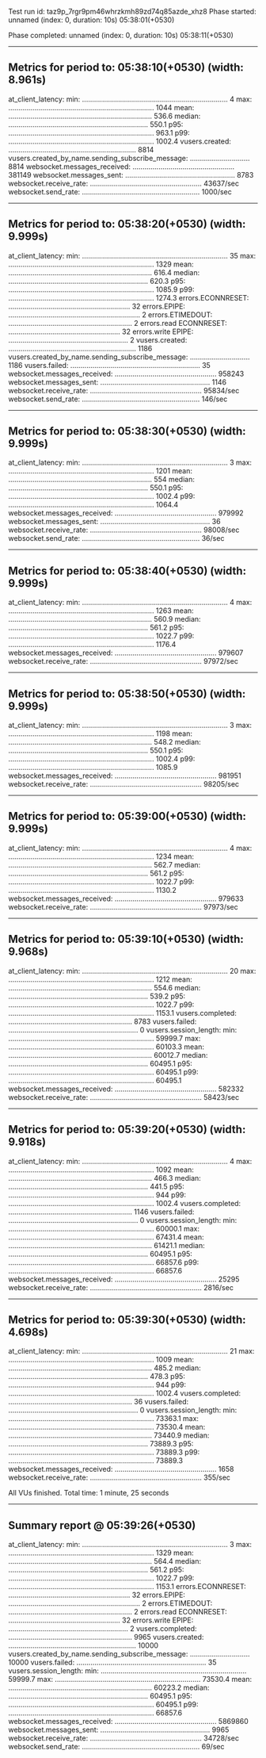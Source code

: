Test run id: taz9p_7rgr9pm46whrzkmh89zd74q85azde_xhz8
Phase started: unnamed (index: 0, duration: 10s) 05:38:01(+0530)

Phase completed: unnamed (index: 0, duration: 10s) 05:38:11(+0530)

--------------------------------------
Metrics for period to: 05:38:10(+0530) (width: 8.961s)
--------------------------------------

at_client_latency:
  min: ......................................................................... 4
  max: ......................................................................... 1044
  mean: ........................................................................ 536.6
  median: ...................................................................... 550.1
  p95: ......................................................................... 963.1
  p99: ......................................................................... 1002.4
vusers.created: ................................................................ 8814
vusers.created_by_name.sending_subscribe_message: .............................. 8814
websocket.messages_received: ................................................... 381149
websocket.messages_sent: ....................................................... 8783
websocket.receive_rate: ........................................................ 43637/sec
websocket.send_rate: ........................................................... 1000/sec


--------------------------------------
Metrics for period to: 05:38:20(+0530) (width: 9.999s)
--------------------------------------

at_client_latency:
  min: ......................................................................... 35
  max: ......................................................................... 1329
  mean: ........................................................................ 616.4
  median: ...................................................................... 620.3
  p95: ......................................................................... 1085.9
  p99: ......................................................................... 1274.3
errors.ECONNRESET: ............................................................. 32
errors.EPIPE: .................................................................. 2
errors.ETIMEDOUT: .............................................................. 2
errors.read ECONNRESET: ........................................................ 32
errors.write EPIPE: ............................................................ 2
vusers.created: ................................................................ 1186
vusers.created_by_name.sending_subscribe_message: .............................. 1186
vusers.failed: ................................................................. 35
websocket.messages_received: ................................................... 958243
websocket.messages_sent: ....................................................... 1146
websocket.receive_rate: ........................................................ 95834/sec
websocket.send_rate: ........................................................... 146/sec


--------------------------------------
Metrics for period to: 05:38:30(+0530) (width: 9.999s)
--------------------------------------

at_client_latency:
  min: ......................................................................... 3
  max: ......................................................................... 1201
  mean: ........................................................................ 554
  median: ...................................................................... 550.1
  p95: ......................................................................... 1002.4
  p99: ......................................................................... 1064.4
websocket.messages_received: ................................................... 979992
websocket.messages_sent: ....................................................... 36
websocket.receive_rate: ........................................................ 98008/sec
websocket.send_rate: ........................................................... 36/sec


--------------------------------------
Metrics for period to: 05:38:40(+0530) (width: 9.999s)
--------------------------------------

at_client_latency:
  min: ......................................................................... 4
  max: ......................................................................... 1263
  mean: ........................................................................ 560.9
  median: ...................................................................... 561.2
  p95: ......................................................................... 1022.7
  p99: ......................................................................... 1176.4
websocket.messages_received: ................................................... 979607
websocket.receive_rate: ........................................................ 97972/sec


--------------------------------------
Metrics for period to: 05:38:50(+0530) (width: 9.999s)
--------------------------------------

at_client_latency:
  min: ......................................................................... 3
  max: ......................................................................... 1198
  mean: ........................................................................ 548.2
  median: ...................................................................... 550.1
  p95: ......................................................................... 1002.4
  p99: ......................................................................... 1085.9
websocket.messages_received: ................................................... 981951
websocket.receive_rate: ........................................................ 98205/sec


--------------------------------------
Metrics for period to: 05:39:00(+0530) (width: 9.999s)
--------------------------------------

at_client_latency:
  min: ......................................................................... 4
  max: ......................................................................... 1234
  mean: ........................................................................ 562.7
  median: ...................................................................... 561.2
  p95: ......................................................................... 1022.7
  p99: ......................................................................... 1130.2
websocket.messages_received: ................................................... 979633
websocket.receive_rate: ........................................................ 97973/sec


--------------------------------------
Metrics for period to: 05:39:10(+0530) (width: 9.968s)
--------------------------------------

at_client_latency:
  min: ......................................................................... 20
  max: ......................................................................... 1212
  mean: ........................................................................ 554.6
  median: ...................................................................... 539.2
  p95: ......................................................................... 1022.7
  p99: ......................................................................... 1153.1
vusers.completed: .............................................................. 8783
vusers.failed: ................................................................. 0
vusers.session_length:
  min: ......................................................................... 59999.7
  max: ......................................................................... 60103.3
  mean: ........................................................................ 60012.7
  median: ...................................................................... 60495.1
  p95: ......................................................................... 60495.1
  p99: ......................................................................... 60495.1
websocket.messages_received: ................................................... 582332
websocket.receive_rate: ........................................................ 58423/sec


--------------------------------------
Metrics for period to: 05:39:20(+0530) (width: 9.918s)
--------------------------------------

at_client_latency:
  min: ......................................................................... 4
  max: ......................................................................... 1092
  mean: ........................................................................ 466.3
  median: ...................................................................... 441.5
  p95: ......................................................................... 944
  p99: ......................................................................... 1002.4
vusers.completed: .............................................................. 1146
vusers.failed: ................................................................. 0
vusers.session_length:
  min: ......................................................................... 60000.1
  max: ......................................................................... 67431.4
  mean: ........................................................................ 61421.1
  median: ...................................................................... 60495.1
  p95: ......................................................................... 66857.6
  p99: ......................................................................... 66857.6
websocket.messages_received: ................................................... 25295
websocket.receive_rate: ........................................................ 2816/sec


--------------------------------------
Metrics for period to: 05:39:30(+0530) (width: 4.698s)
--------------------------------------

at_client_latency:
  min: ......................................................................... 21
  max: ......................................................................... 1009
  mean: ........................................................................ 485.2
  median: ...................................................................... 478.3
  p95: ......................................................................... 944
  p99: ......................................................................... 1002.4
vusers.completed: .............................................................. 36
vusers.failed: ................................................................. 0
vusers.session_length:
  min: ......................................................................... 73363.1
  max: ......................................................................... 73530.4
  mean: ........................................................................ 73440.9
  median: ...................................................................... 73889.3
  p95: ......................................................................... 73889.3
  p99: ......................................................................... 73889.3
websocket.messages_received: ................................................... 1658
websocket.receive_rate: ........................................................ 355/sec


All VUs finished. Total time: 1 minute, 25 seconds

--------------------------------
Summary report @ 05:39:26(+0530)
--------------------------------

at_client_latency:
  min: ......................................................................... 3
  max: ......................................................................... 1329
  mean: ........................................................................ 564.4
  median: ...................................................................... 561.2
  p95: ......................................................................... 1022.7
  p99: ......................................................................... 1153.1
errors.ECONNRESET: ............................................................. 32
errors.EPIPE: .................................................................. 2
errors.ETIMEDOUT: .............................................................. 2
errors.read ECONNRESET: ........................................................ 32
errors.write EPIPE: ............................................................ 2
vusers.completed: .............................................................. 9965
vusers.created: ................................................................ 10000
vusers.created_by_name.sending_subscribe_message: .............................. 10000
vusers.failed: ................................................................. 35
vusers.session_length:
  min: ......................................................................... 59999.7
  max: ......................................................................... 73530.4
  mean: ........................................................................ 60223.2
  median: ...................................................................... 60495.1
  p95: ......................................................................... 60495.1
  p99: ......................................................................... 66857.6
websocket.messages_received: ................................................... 5869860
websocket.messages_sent: ....................................................... 9965
websocket.receive_rate: ........................................................ 34728/sec
websocket.send_rate: ........................................................... 69/sec